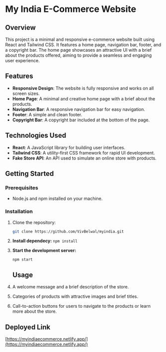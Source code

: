 # My India E-Commerce Website

## Overview

This project is a minimal and responsive e-commerce website built using React and Tailwind CSS. It features a home page, navigation bar, footer, and a copyright bar. The home page showcases an attractive UI with a brief about the products offered, aiming to provide a seamless and engaging user experience.

## Features

- **Responsive Design**: The website is fully responsive and works on all screen sizes.
- **Home Page**: A minimal and creative home page with a brief about the products.
- **Navigation Bar**: A responsive navigation bar for easy navigation.
- **Footer**: A simple and clean footer.
- **Copyright Bar**: A copyright bar included at the bottom of the page.

## Technologies Used

- **React**: A JavaScript library for building user interfaces.
- **Tailwind CSS**: A utility-first CSS framework for rapid UI development.
- **Fake Store API**: An API used to simulate an online store with products.

## Getting Started

### Prerequisites

- Node.js and npm installed on your machine.

### Installation

1. Clone the repository:

   ```bash
   git clone https://github.com/VivBelwal/myindia.git
   
2. **Install dependecy:**
   `npm install`

3. **Start the development server:**
  
   `npm start`

   ## Usage

1. A welcome message and a brief description of the store.
2. Categories of products with attractive images and brief titles.
3. Call-to-action buttons for users to navigate to the products or learn more about the store.


## Deployed Link
[https://myindiaecommerce.netlify.app/](https://myindiaecommerce.netlify.app/)